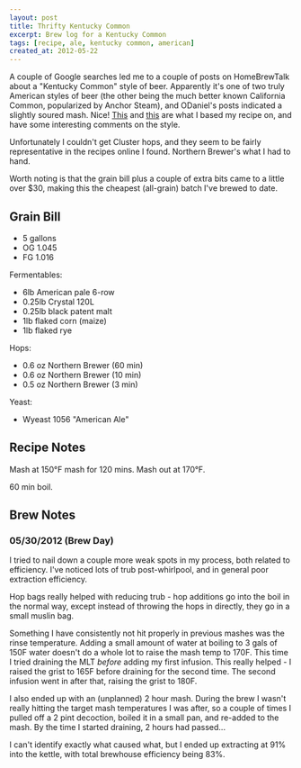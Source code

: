```yaml
---
layout: post
title: Thrifty Kentucky Common
excerpt: Brew log for a Kentucky Common
tags: [recipe, ale, kentucky common, american]
created_at: 2012-05-22
---
```



A couple of Google searches led me to a couple of posts on HomeBrewTalk about a "Kentucky Common" style of beer.  Apparently it's one of two truly American styles of beer (the other being the much better known California Common, popularized by Anchor Steam), and ODaniel's posts indicated a slightly soured mash.  Nice!  [This](http://www.homebrewtalk.com/f12/kentucky-common-sourness-126826/) and [this](http://www.homebrewtalk.com/f66/kiss-yer-cousin-rye-kentucky-common-ale-290419/) are what I based my recipe on, and have some interesting comments on the style.

Unfortunately I couldn't get Cluster hops, and they seem to be fairly representative in the recipes online I found.  Northern Brewer's what I had to hand.

Worth noting is that the grain bill plus a couple of extra bits came to a little over $30, making this the cheapest (all-grain) batch I've brewed to date.


## Grain Bill

* 5 gallons
* OG 1.045
* FG 1.016

Fermentables:

- 6lb American pale 6-row
- 0.25lb Crystal 120L
- 0.25lb black patent malt
- 1lb flaked corn (maize)
- 1lb flaked rye


Hops:

- 0.6 oz Northern Brewer (60 min)
- 0.6 oz Northern Brewer (10 min)
- 0.5 oz Northern Brewer (3 min)

Yeast: 

- Wyeast 1056 "American Ale"

## Recipe Notes

Mash at 150&deg;F mash for 120 mins.  Mash out at 170&deg;F.

60 min boil.  


## Brew Notes

### 05/30/2012 (Brew Day)

I tried to nail down a couple more weak spots in my process, both related to efficiency.  I've noticed lots of trub post-whirlpool, and in general poor extraction efficiency.  

Hop bags really helped with reducing trub - hop additions go into the boil in the normal way, except instead of throwing the hops in directly, they go in a small muslin bag.  

Something I have consistently not hit properly in previous mashes was the rinse temperature.  Adding a small amount of water at boiling to 3 gals of 150F water doesn't do a whole lot to raise the mash temp to 170F.  This time I tried draining the MLT *before* adding my first infusion.  This really helped - I raised the grist to 165F before draining for the second time.  The second infusion went in after that, raising the grist to 180F.

I also ended up with an (unplanned) 2 hour mash.  During the brew I wasn't really hitting the target mash temperatures I was after, so a couple of times I pulled off a 2 pint decoction, boiled it in a small pan, and re-added to the mash.  By the time I started draining, 2 hours had passed...

I can't identify exactly what caused what, but I ended up extracting at 91% into the kettle, with total brewhouse efficiency being 83%.  
